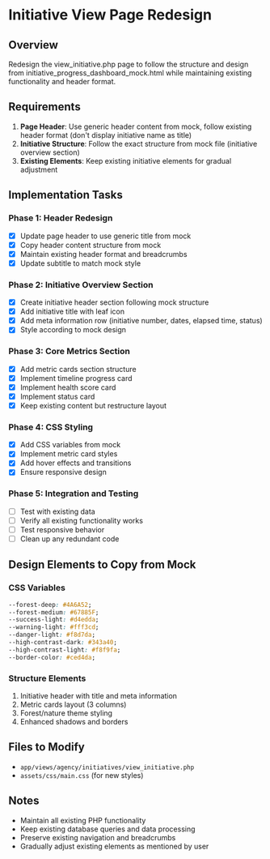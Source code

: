# Initiative View Page Redesign

## Overview
Redesign the view_initiative.php page to follow the structure and design from initiative_progress_dashboard_mock.html while maintaining existing functionality and header format.

## Requirements
1. **Page Header**: Use generic header content from mock, follow existing header format (don't display initiative name as title)
2. **Initiative Structure**: Follow the exact structure from mock file (initiative overview section)
3. **Existing Elements**: Keep existing initiative elements for gradual adjustment

## Implementation Tasks

### Phase 1: Header Redesign
- [x] Update page header to use generic title from mock
- [x] Copy header content structure from mock
- [x] Maintain existing header format and breadcrumbs
- [x] Update subtitle to match mock style

### Phase 2: Initiative Overview Section
- [x] Create initiative header section following mock structure
- [x] Add initiative title with leaf icon
- [x] Add meta information row (initiative number, dates, elapsed time, status)
- [x] Style according to mock design

### Phase 3: Core Metrics Section
- [x] Add metric cards section structure
- [x] Implement timeline progress card
- [x] Implement health score card  
- [x] Implement status card
- [x] Keep existing content but restructure layout

### Phase 4: CSS Styling
- [x] Add CSS variables from mock
- [x] Implement metric card styles
- [x] Add hover effects and transitions
- [x] Ensure responsive design

### Phase 5: Integration and Testing
- [ ] Test with existing data
- [ ] Verify all existing functionality works
- [ ] Test responsive behavior
- [ ] Clean up any redundant code

## Design Elements to Copy from Mock

### CSS Variables
```css
--forest-deep: #4A6A52;
--forest-medium: #67885F;
--success-light: #d4edda;
--warning-light: #fff3cd;
--danger-light: #f8d7da;
--high-contrast-dark: #343a40;
--high-contrast-light: #f8f9fa;
--border-color: #ced4da;
```

### Structure Elements
1. Initiative header with title and meta information
2. Metric cards layout (3 columns)
3. Forest/nature theme styling
4. Enhanced shadows and borders

## Files to Modify
- `app/views/agency/initiatives/view_initiative.php`
- `assets/css/main.css` (for new styles)

## Notes
- Maintain all existing PHP functionality
- Keep existing database queries and data processing
- Preserve existing navigation and breadcrumbs
- Gradually adjust existing elements as mentioned by user
